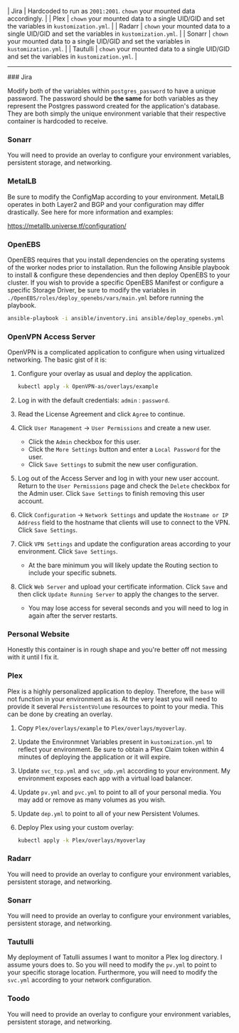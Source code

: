 | Jira        | Hardcoded to run as `2001:2001`. `chown` your mounted data accordingly. |
| Plex        | `chown` your mounted data to a single UID/GID and set the variables in `kustomization.yml`. |
| Radarr      | `chown` your mounted data to a single UID/GID and set the variables in `kustomization.yml`. |
| Sonarr      | `chown` your mounted data to a single UID/GID and set the variables in `kustomization.yml`. |
| Tautulli    | `chown` your mounted data to a single UID/GID and set the variables in `kustomization.yml`. |
<hr>
### Jira

Modify both of the variables within `postgres_password` to have a unique password. The password should be **the same** for both variables as they represent the Postgres password created for the application's database. They are both simply the unique environment variable that their respective container is hardcoded to receive.



### Sonarr

You will need to provide an overlay to configure your environment variables, persistent storage, and networking.

### MetalLB

Be sure to modify the ConfigMap according to your environment. MetalLB operates in both Layer2 and BGP and your configuration may differ drastically. See here for more information and examples:

https://metallb.universe.tf/configuration/

### OpenEBS

OpenEBS requires that you install dependencies on the operating systems of the worker nodes prior to installation. Run the following Ansible playbook to install & configure these dependencies and then deploy OpenEBS to your cluster. If you wish to provide a specific OpenEBS Manifest or configure a specific Storage Driver, be sure to modify the variables  in `./OpenEBS/roles/deploy_openebs/vars/main.yml` before running the playbook.

```bash
ansible-playbook -i ansible/inventory.ini ansible/deploy_openebs.yml
```

### OpenVPN Access Server

OpenVPN is a complicated application to configure when using virtualized networking. The basic gist of it is:

1. Configure your overlay as usual and deploy the application.

   ```bash
   kubectl apply -k OpenVPN-as/overlays/example
   ```

2. Log in with the default credentials: `admin` : `password`.
3. Read the License Agreement and click `Agree` to continue.
4. Click `User Management` -> `User Permissions` and create a new user.
   * Click the `Admin` checkbox for this user.
   * Click the `More Settings` button and enter a `Local Password` for the user.
   * Click `Save Settings` to submit the new user configuration.
5. Log out of the Access Server and log in with your new user account. Return to the `User Permissions` page and check the `Delete` checkbox for the Admin user. Click `Save Settings` to finish removing this user account.
6. Click `Configuration` -> `Network Settings` and update the `Hostname or IP Address` field to the hostname that clients will use to connect to the VPN. Click `Save Settings`.
7. Click `VPN Settings` and update the configuration areas according to your environment. Click `Save Settings`.

   * At the bare minimum you will likely update the Routing section to include your specific subnets.
8. Click `Web Server` and upload your certificate information. Click `Save` and then click `Update Running Server` to apply the changes to the server.

   * You may lose access for several seconds and you will need to log in again after the server restarts.

### Personal Website

Honestly this container is in rough shape and you're better off not messing with it until I fix it.

### Plex

Plex is a highly personalized application to deploy. Therefore, the `base` will not function in your environment as is. At the very least you will need to provide it several `PersistentVolume` resources to point to your media. This can be done by creating an overlay.

1. Copy `Plex/overlays/example` to `Plex/overlays/myoverlay`.

2. Update the Environmnet Variables present in `kustomization.yml` to reflect your environment. Be sure to obtain a Plex Claim token within 4 minutes of deploying the application or it will expire.

3. Update `svc_tcp.yml` and `svc_udp.yml` according to your environment. My environment exposes each app with a virtual load balancer.

4. Update `pv.yml` and `pvc.yml` to point to all of your personal media. You may add or remove as many volumes as you wish.

5. Update `dep.yml` to point to all of your new Persistent Volumes.

6. Deploy Plex using your custom overlay:

   ```bash
   kubectl apply -k Plex/overlays/myoverlay
   ```

### Radarr

You will need to provide an overlay to configure your environment variables, persistent storage, and networking.

### Sonarr

You will need to provide an overlay to configure your environment variables, persistent storage, and networking.

### Tautulli

My deployment of Tatulli assumes I want to monitor a Plex log directory. I assume yours does to. So you will need to modify the `pv.yml` to point to your specific storage location. Furthermore, you will need to modify the `svc.yml` according to your network configuration.

### Toodo

You will need to provide an overlay to configure your environment variables, persistent storage, and networking.

